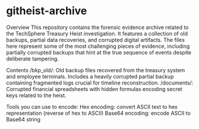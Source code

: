 # githeist-archive

Overview
This repository contains the forensic evidence archive related to the TechSphere Treasury Heist investigation. It features a collection of old backups, partial data recoveries, and corrupted digital artifacts. The files here represent some of the most challenging pieces of evidence, including partially corrupted backups that hint at the true sequence of events despite deliberate tampering.

Contents
/bkp_old/: Old backup files recovered from the treasury system and employee terminals. Includes a heavily corrupted partial backup containing fragmented logs crucial for timeline reconstruction.
/documents/: Corrupted financial spreadsheets with hidden formulas encoding secret keys related to the heist.


Tools you can use to encode:
Hex encoding: convert ASCII text to hex representation (reverse of hex to ASCII)
Base64 encoding: encode ASCII to Base64 string


